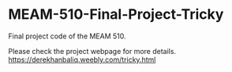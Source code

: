# MEAM-510-Final-Project-Tricky
Final project code of the MEAM 510.

Please check the project webpage for more details.
https://derekhanbaliq.weebly.com/tricky.html

